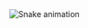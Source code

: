<img src="https://raw.githubusercontent.com/Nishmitha/Nishmitha/output/snake.svg" alt="Snake animation" />

###